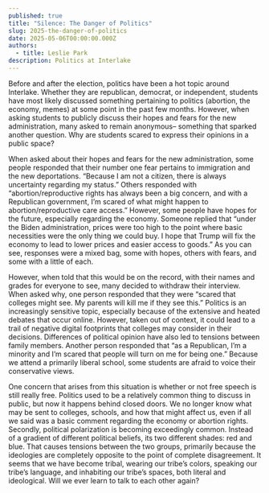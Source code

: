 ```yaml
---
published: true
title: "Silence: The Danger of Politics"
slug: 2025-the-danger-of-politics
date: 2025-05-06T00:00:00.000Z
authors:
  - title: Leslie Park
description: Politics at Interlake
---
```




Before and after the election, politics have been a hot topic around Interlake. Whether they are republican, democrat, or independent, students have most likely discussed something pertaining to politics (abortion, the economy, memes) at some point in the past few months. However, when asking students to publicly discuss their hopes and fears for the new administration, many asked to remain anonymous– something that sparked another question. Why are students scared to express their opinions in a public space?

When asked about their hopes and fears for the new administration, some people responded that their number one fear pertains to immigration and the new deportations. “Because I am not a citizen, there is always uncertainty regarding my status.” Others responded with “abortion/reproductive rights has always been a big concern, and with a Republican government, I’m scared of what might happen to abortion/reproductive care access.” However, some people have hopes for the future, especially regarding the economy. Someone replied that “under the Biden administration, prices were too high to the point where basic necessities were the only thing we could buy. I hope that Trump will fix the economy to lead to lower prices and easier access to goods.” As you can see, responses were a mixed bag, some with hopes, others with fears, and some with a little of each.

However, when told that this would be on the record, with their names and grades for everyone to see, many decided to withdraw their interview. When asked why, one person responded that they were “scared that colleges might see. My parents will kill me if they see this.” Politics is an increasingly sensitive topic, especially because of the extensive and heated debates that occur online. However, taken out of context, it could lead to a trail of negative digital footprints that colleges may consider in their decisions. Differences of political opinion have also led to tensions between family members. Another person responded that “as a Republican, I’m a minority and I’m scared that people will turn on me for being one.” Because we attend a primarily liberal school, some students are afraid to voice their conservative views.

One concern that arises from this situation is whether or not free speech is still really free. Politics used to be a relatively common thing to discuss in public, but now it happens behind closed doors. We no longer know what may be sent to colleges, schools, and how that might affect us, even if all we said was a basic comment regarding the economy or abortion rights. Secondly, political polarization is becoming exceedingly common. Instead of a gradient of different political beliefs, its two different shades: red and blue. That causes tensions between the two groups, primarily because the ideologies are completely opposite to the point of complete disagreement. It seems that we have become tribal, wearing our tribe’s colors, speaking our tribe’s language, and inhabiting our tribe’s spaces, both literal and ideological. Will we ever learn to talk to each other again?
